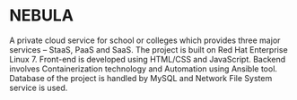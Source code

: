 # NEBULA
A private cloud service for school or colleges which provides three major services – StaaS, PaaS and SaaS. The project is built on Red Hat Enterprise Linux 7.
Front-end is developed using HTML/CSS and JavaScript. Backend involves Containerization technology and Automation using Ansible tool. Database of the project is handled by MySQL and Network File System service is used. 
